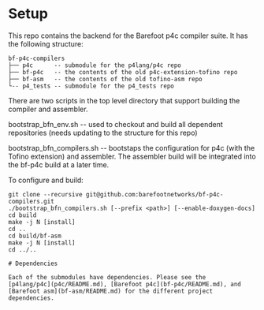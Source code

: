 # Setup

This repo contains the backend for the Barefoot p4c compiler suite.
It has the following structure:

```
bf-p4c-compilers
├── p4c      -- submodule for the p4lang/p4c repo
├── bf-p4c   -- the contents of the old p4c-extension-tofino repo
├── bf-asm   -- the contents of the old tofino-asm repo
└-- p4_tests -- submodule for the p4_tests repo
```

There are two scripts in the top level directory that support building
the compiler and assembler.

bootstrap_bfn_env.sh -- used to checkout and build all dependent
repositories (needs updating to the structure for this repo)

bootstrap_bfn_compilers.sh -- bootstaps the configuration for p4c
(with the Tofino extension) and assembler. The assembler build will be
integrated into the bf-p4c build at a later time.

To configure and build:
```
git clone --recursive git@github.com:barefootnetworks/bf-p4c-compilers.git
./bootstrap_bfn_compilers.sh [--prefix <path>] [--enable-doxygen-docs]
cd build
make -j N [install]
cd ..
cd build/bf-asm
make -j N [install]
cd ../..

# Dependencies

Each of the submodules have dependencies. Please see the
[p4lang/p4c](p4c/README.md), [Barefoot p4c](bf-p4c/README.md), and
[Barefoot asm](bf-asm/README.md) for the different project
dependencies.

